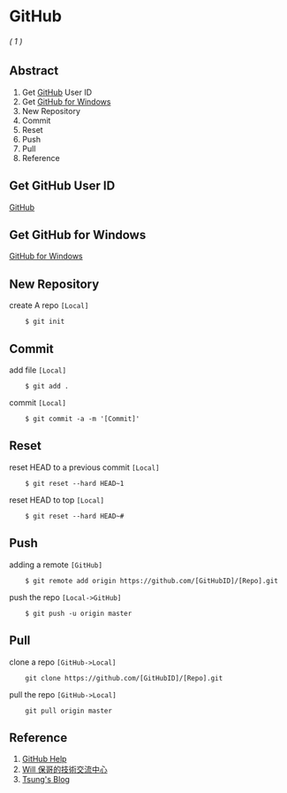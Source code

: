 # GitHub 
###### ( 1 )



## Abstract
 1. Get [GitHub](http://www.github.com/) User ID
 2. Get [GitHub for Windows](http://windows.github.com/)
 3. New Repository
 4. Commit
 5. Reset
 6. Push
 7. Pull
 8. Reference



## Get GitHub User ID
 [GitHub](http://www.github.com/)



## Get GitHub for Windows
 [GitHub for Windows](http://windows.github.com/)



## New Repository
 create A repo `[Local]`

 		$ git init



## Commit
 add file `[Local]`

  		$ git add .

 commit `[Local]`

  		$ git commit -a -m '[Commit]' 



## Reset
 reset HEAD to a previous commit `[Local]`

 		$ git reset --hard HEAD~1

 reset HEAD to top `[Local]`

 		$ git reset --hard HEAD~#



## Push
 adding a remote `[GitHub]`

 		$ git remote add origin https://github.com/[GitHubID]/[Repo].git

 push the repo `[Local->GitHub]`

 		$ git push -u origin master




## Pull
 clone a repo `[GitHub->Local]`

		git clone https://github.com/[GitHubID]/[Repo].git
 
 pull the repo `[GitHub->Local]`

 		git pull origin master



## Reference
 1. [GitHub Help](https://help.github.com/‎)
 2. [Will 保哥的技術交流中心](http://blog.miniasp.com/post/2013/08/19/Learning-Git-Part-1-Installation-Options-Tool-Usage-on-Local.aspx)
 3. [Tsung's Blog](http://blog.longwin.com.tw/2009/05/git-learn-initial-command-2009/)